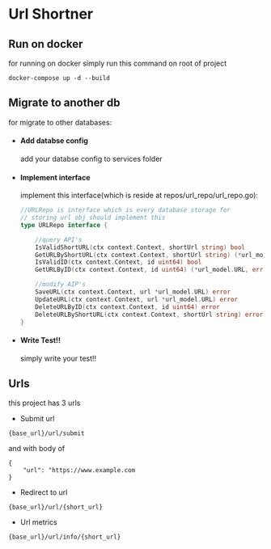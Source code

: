
# Url Shortner

## Run on docker
for running on docker simply run this command on root of project
```
docker-compose up -d --build
```

## Migrate to another db
for migrate to other databases:

- #### Add databse config

    add your databse config to services folder

-  #### Implement interface

    implement this interface(which is reside at repos/url_repo/url_repo.go):
    ```go
    //URLRepo is interface which is every database storage for
    // storing url obj should implement this
    type URLRepo interface {

        //query API's
        IsValidShortURL(ctx context.Context, shortUrl string) bool
        GetURLByShortURL(ctx context.Context, shortUrl string) (*url_model.URL, error)
        IsValidID(ctx context.Context, id uint64) bool
        GetURLByID(ctx context.Context, id uint64) (*url_model.URL, error)

        //modify AIP's
        SaveURL(ctx context.Context, url *url_model.URL) error
        UpdateURL(ctx context.Context, url *url_model.URL) error
        DeleteURLByID(ctx context.Context, id uint64) error
        DeleteURLByShortURL(ctx context.Context, shortUrl string) error
    }
    ```
- #### Write Test!!
    simply write your test!!

## Urls
this project has 3 urls

- Submit url
```
{base_url}/url/submit
```
and with body of 
```
{
    "url": "https://www.example.com
}
```

- Redirect to url
```
{base_url}/url/{short_url}
```

- Url metrics
```
{base_url}/url/info/{short_url}
```
